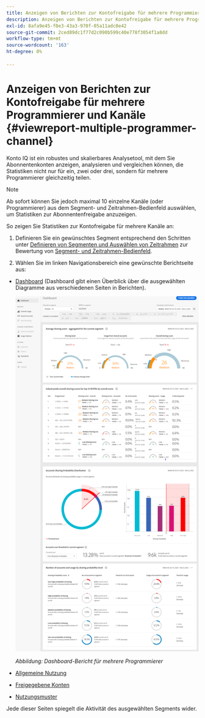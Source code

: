 ```yaml
---
title: Anzeigen von Berichten zur Kontofreigabe für mehrere Programmierer und Kanäle
description: Anzeigen von Berichten zur Kontofreigabe für mehrere Programmierer und Kanäle
exl-id: 8afa9e45-f0e3-43a3-970f-05a11adc0e42
source-git-commit: 2ced89dc1f77d2c090b599c40e778f3054f1a8dd
workflow-type: tm+mt
source-wordcount: '163'
ht-degree: 0%

---
```


# Anzeigen von Berichten zur Kontofreigabe für mehrere Programmierer und Kanäle {#viewreport-multiple-programmer-channel}

Konto IQ ist ein robustes und skalierbares Analysetool, mit dem Sie Abonnentenkonten anzeigen, analysieren und vergleichen können, die Statistiken nicht nur für ein, zwei oder drei, sondern für mehrere Programmierer gleichzeitig teilen.

>[!NOTE]
>
>Ab sofort können Sie jedoch maximal 10 einzelne Kanäle (oder Programmierer) aus dem Segment- und Zeitrahmen-Bedienfeld auswählen, um Statistiken zur Abonnentenfreigabe anzuzeigen.

So zeigen Sie Statistiken zur Kontofreigabe für mehrere Kanäle an:

1. Definieren Sie ein gewünschtes Segment entsprechend den Schritten unter [Definieren von Segmenten und Auswählen von Zeitrahmen](/help/accountiq/howto-select-segment-timeframe.md) zur Bewertung von [Segment- und Zeitrahmen-Bedienfeld](/help/accountiq/segments-timeframe.md).

1. Wählen Sie im linken Navigationsbereich eine gewünschte Berichtseite aus:

* [Dashboard](/help/accountiq/dashboard.md) (Dashboard gibt einen Überblick über die ausgewählten Diagramme aus verschiedenen Seiten in Berichten).

  ![](assets/mult-prog-dashboard.png)

  *Abbildung: Dashboard-Bericht für mehrere Programmierer*

* [Allgemeine Nutzung](/help/accountiq/general-usage-reports.md)

* [Freigegebene Konten](/help/accountiq/shared-acc-reports.md)

* [Nutzungsmuster](/help/accountiq/usage-patterns.md)

Jede dieser Seiten spiegelt die Aktivität des ausgewählten Segments wider.
